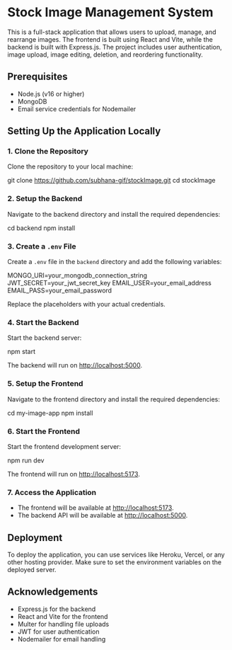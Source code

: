 
# Stock Image Management System

This is a full-stack application that allows users to upload, manage, and rearrange images. The frontend is built using React and Vite, while the backend is built with Express.js. The project includes user authentication, image upload, image editing, deletion, and reordering functionality.

## Prerequisites

- Node.js (v16 or higher)
- MongoDB
- Email service credentials for Nodemailer

## Setting Up the Application Locally

### 1. Clone the Repository

Clone the repository to your local machine:

git clone https://github.com/subhana-gif/stockImage.git
cd stockImage

### 2. Setup the Backend

Navigate to the backend directory and install the required dependencies:

cd backend
npm install

### 3. Create a `.env` File

Create a `.env` file in the `backend` directory and add the following variables:

MONGO_URI=your_mongodb_connection_string
JWT_SECRET=your_jwt_secret_key
EMAIL_USER=your_email_address
EMAIL_PASS=your_email_password

Replace the placeholders with your actual credentials.

### 4. Start the Backend

Start the backend server:

npm start

The backend will run on [http://localhost:5000](http://localhost:5000).

### 5. Setup the Frontend

Navigate to the frontend directory and install the required dependencies:

cd my-image-app
npm install

### 6. Start the Frontend

Start the frontend development server:

npm run dev

The frontend will run on [http://localhost:5173](http://localhost:5173).

### 7. Access the Application

- The frontend will be available at [http://localhost:5173](http://localhost:5173).
- The backend API will be available at [http://localhost:5000](http://localhost:5000).

## Deployment

To deploy the application, you can use services like Heroku, Vercel, or any other hosting provider. Make sure to set the environment variables on the deployed server.


## Acknowledgements

- Express.js for the backend
- React and Vite for the frontend
- Multer for handling file uploads
- JWT for user authentication
- Nodemailer for email handling


